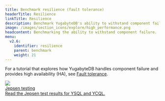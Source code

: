 ```yaml
---
title: Benchmark resilience (fault tolerance)
headerTitle: Resilience
linkTitle: Resilience
description: Benchmark YugabyteDB's ability to withstand component failure.
image: /images/section_icons/explore/high_performance.png
headcontent: Benchmarking the ability to withstand component failure.
menu:
  v2.6:
    identifier: resilience
    parent: benchmark
    weight: 21
---
```


For a tutorial that explores how YugabyteDB handles component failure and provides high availability (HA), see [Fault tolerance](../../../explore/fault-tolerance).

<div class="row">

  <div class="col-12 col-md-6 col-lg-12 col-xl-6">
      <a class="section-link icon-offset" href="jepsen-testing-ysql/">
          <div class="head">
              <img class="icon" src="/images/section_icons/explore/high_performance.png" aria-hidden="true" />
              <div class="title">Jepsen testing</div>
          </div>
          <div class="body">
              Read the Jepsen test results for YSQL and YCQL.
          </div>
      </a>
  </div>

</div>
